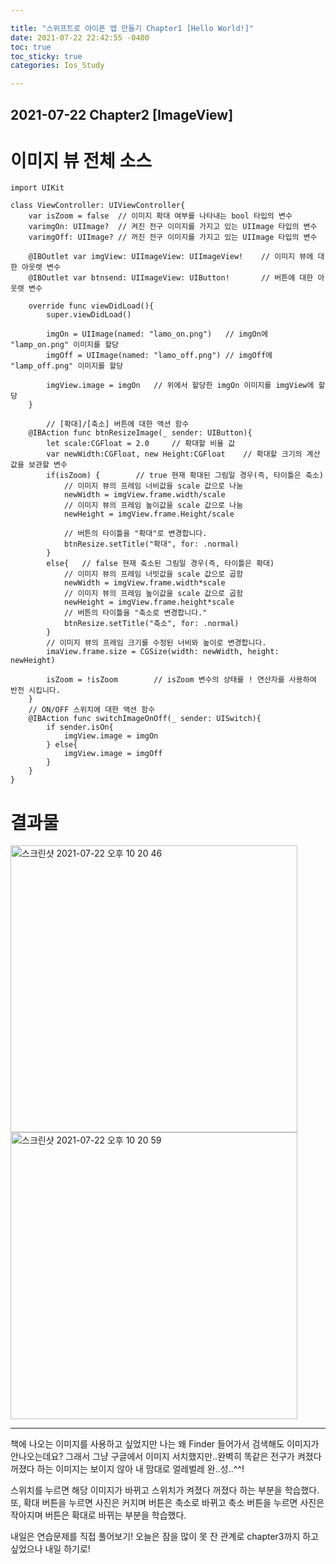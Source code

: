 ```yaml
---

title: "스위프트로 아이폰 앱 만들기 Chapter1 [Hello World!]"
date: 2021-07-22 22:42:55 -0400
toc: true
toc_sticky: true
categories: Ios_Study

---
```


## **2021-07-22** Chapter2 [ImageView]


# 이미지 뷰 전체 소스

    import UIKit

    class ViewController: UIViewController{
        var isZoom = false  // 이미지 확대 여부를 나타내는 bool 타입의 변수
        varimgOn: UIImage?  // 켜진 전구 이미지를 가지고 있는 UIImage 타입의 변수
        varimgOff: UIImage? // 꺼진 전구 이미지를 가지고 있는 UIImage 타입의 변수

        @IBOutlet var imgView: UIImageView: UIImageView!    // 이미지 뷰에 대한 아웃렛 변수
        @IBOutlet var btnsend: UIImageView: UIButton!       // 버튼에 대한 아웃렛 변수

        override func viewDidLoad(){
            super.viewDidLoad()

            imgOn = UIImage(named: "lamo_on.png")   // imgOn에 "lamp_on.png" 이미지를 할당
            imgOff = UIImage(named: "lamo_off.png") // imgOff에 "lamp_off.png" 이미지를 할당

            imgView.image = imgOn   // 위에서 할당한 imgOn 이미지를 imgView에 할당
        }

            // [확대]/[축소] 버튼에 대한 액션 함수
        @IBAction func btnResizeImage(_ sender: UIButton){
            let scale:CGFloat = 2.0     // 확대할 비율 값
            var newWidth:CGFloat, new Height:CGFloat    // 확대할 크기의 계산 값을 보관할 변수
            if(isZoom) {        // true 현재 확대된 그림일 경우(즉, 타이틀은 축소)
                // 이미지 뷰의 프레임 너비값을 scale 값으로 나눔
                newWidth = imgView.frame.width/scale
                // 이미지 뷰의 프레임 높이값을 scale 값으로 나눔
                newHeight = imgView.frame.Height/scale

                // 버튼의 타이틀을 "확대"로 변경합니다.
                btnResize.setTitle("확대", for: .normal)
            }
            else{   // false 현재 축소된 그림일 경우(즉, 타이틀은 확대)
                // 이미지 뷰의 프레임 너빗값을 scale 값으로 곱함
                newWidth = imgView.frame.width*scale
                // 이미지 뷰의 프레임 높이값을 scale 값으로 곱함
                newHeight = imgView.frame.height*scale
                // 버튼의 타이틀을 "축소로 변경합니다."
                btnResize.setTitle("축소", for: .normal)
            }
            // 이미지 뷰의 프레임 크기를 수정된 너비와 높이로 변경합니다.
            imaView.frame.size = CGSize(width: newWidth, height: newHeight)

            isZoom = !isZoom        // isZoom 변수의 상태를 ! 연산자를 사용하여 반전 시킵니다.
        }
        // ON/OFF 스위치에 대한 액션 함수
        @IBAction func switchImageOnOff(_ sender: UISwitch){
            if sender.isOn{
                imgView.image = imgOn
            } else{
                imgView.image = imgOff
            }
        }
    }

# 결과물

<img width="459" alt="스크린샷 2021-07-22 오후 10 20 46" src="https://user-images.githubusercontent.com/81848766/126646349-0e478085-1dd8-4256-93c5-14449c0fd99c.png">
<img width="459" alt="스크린샷 2021-07-22 오후 10 20 59" src="https://user-images.githubusercontent.com/81848766/126646459-d597c87b-6e09-4d7e-911b-bf2582c03b5d.png">

---

책에 나오는 이미지를 사용하고 싶었지만 나는 왜 Finder 들어가서 검색해도 이미지가 안나오는데요?
그래서 그냥 구글에서 이미지 서치했지만..완벽히 똑같은 전구가 켜졌다 꺼졌다 하는 이미지는 보이지 않아 내 맘대로 얼레벌레 완..성..^^! 

스위치를 누르면 해당 이미지가 바뀌고 스위치가 켜졌다 꺼졌다 하는 부분을 학습했다.
또, 확대 버튼을 누르면 사진은 커지며 버튼은 축소로 바뀌고
축소 버튼을 누르면 사진은 작아지며 버튼은 확대로 바뀌는 부분을 학습했다.

내일은 연습문제를 직접 풀어보기!
오늘은 잠을 많이 못 잔 관계로 chapter3까지 하고 싶었으나 내일 하기로!


